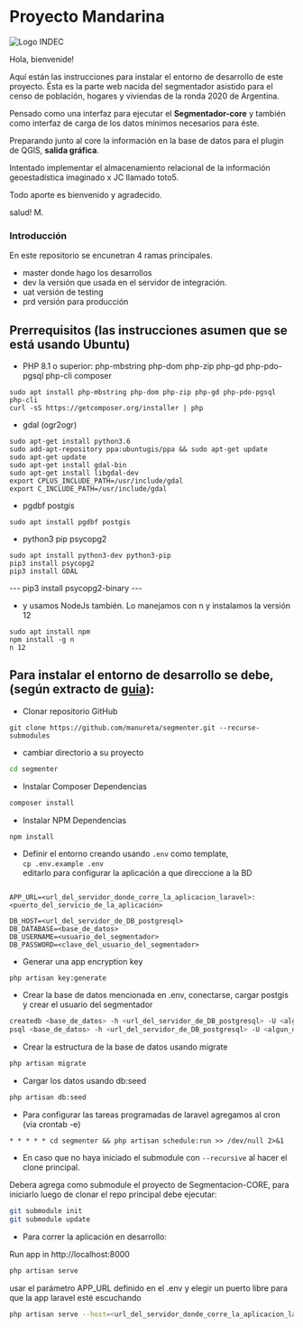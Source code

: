 # Proyecto Mandarina
![Logo INDEC][logo]

Hola, bienvenide!

Aquí están las instrucciones para instalar el entorno de desarrollo de este proyecto.
Ésta es la parte web nacida del segmentador asistido para el censo de población, hogares y viviendas de la ronda 2020 de Argentina.

Pensado como una interfaz para ejecutar el **Segmentador-core** y también como interfaz de carga de los datos mínimos necesarios para éste.

Preparando junto al core la información en la base de datos para el plugin de QGIS, **salida gráfica**.

Intentado implementar el almacenamiento relacional de la información geoestadística imaginado x JC llamado toto5.

Todo aporte es bienvenido y agradecido.

salud! M.

### Introducción
En este repositorio se encunetran 4 ramas principales.
- master  donde hago los desarrollos 
- dev     la versión que usada en el servidor de integración.
- uat     versión de testing
- prd     versión para producción

## Prerrequisitos (las instrucciones asumen que se está usando Ubuntu)
* PHP 8.1 o superior: php-mbstring php-dom php-zip php-gd php-pdo-pgsql php-cli composer
```
sudo apt install php-mbstring php-dom php-zip php-gd php-pdo-pgsql php-cli
curl -sS https://getcomposer.org/installer | php
```
* gdal (ogr2ogr)
```
sudo apt-get install python3.6
sudo add-apt-repository ppa:ubuntugis/ppa && sudo apt-get update
sudo apt-get update
sudo apt-get install gdal-bin
sudo apt-get install libgdal-dev
export CPLUS_INCLUDE_PATH=/usr/include/gdal
export C_INCLUDE_PATH=/usr/include/gdal
```
* pgdbf postgis
```
sudo apt install pgdbf postgis
```
* python3 pip psycopg2
```
sudo apt install python3-dev python3-pip
pip3 install psycopg2
pip3 install GDAL
```
--- pip3 install psycopg2-binary ---

* y usamos NodeJs también. Lo manejamos con n y instalamos la versión 12
```
sudo apt install npm
npm install -g n
n 12
```
## Para instalar el entorno de desarrollo se debe, (según extracto de [guia][1]):

- Clonar repositorio GitHub
```git
git clone https://github.com/manureta/segmenter.git --recurse-submodules 
```
- cambiar directorio a su proyecto
```bash
cd segmenter
```

- Instalar Composer Dependencias
```bash
composer install
```

- Instalar NPM Dependencias
```bash
npm install
```
- Definir el entorno creando usando `.env` como template,   
`cp .env.example .env`   
editarlo para configurar la aplicación a que direccione a la BD   

```

APP_URL=<url_del_servidor_donde_corre_la_aplicacion_laravel>:<puerto_del_servicio_de_la_aplicación>

DB_HOST=<url_del_servidor_de_DB_postgresql>
DB_DATABASE=<base_de_datos>
DB_USERNAME=<usuario_del_segmentador>
DB_PASSWORD=<clave_del_usuario_del_segmentador>
```


- Generar una app encryption key
```
php artisan key:generate
```

- Crear la base de datos mencionada en .env, conectarse, cargar postgis y crear el usuario del segmentador
```bash
createdb <base_de_datos> -h <url_del_servidor_de_DB_postgresql> -U <algun_db_admin>
psql <base_de_datos> -h <url_del_servidor_de_DB_postgresql> -U <algun_db_admin> -c 'create extension postgis;' 
```


- Crear la estructura de la base de datos usando migrate
```bash
php artisan migrate
```


- Cargar los datos usando db:seed
```bash
php artisan db:seed
```

- Para configurar las tareas programadas de laravel agregamos al cron (vía crontab -e)
```
* * * * * cd segmenter && php artisan schedule:run >> /dev/null 2>&1
```


- En caso que no haya iniciado el submodule con ```--recursive``` al hacer el clone principal.

Debera agrega como submodule el proyecto de Segmentacion-CORE, para iniciarlo luego de clonar el repo principal debe ejecutar:
```bash
git submodule init
git submodule update
```


- Para correr la aplicación en desarrollo: 

Run app in http://localhost:8000
```bash
php artisan serve
```
usar el parámetro APP_URL definido en el .env
y elegir un puerto libre para que la app laravel esté escuchando
```bash
php artisan serve --host=<url_del_servidor_donde_corre_la_aplicacion_laravel> --port=<puerto_del_servicio_de_la_aplicación>
```

[1]: https://devmarketer.io/learn/setup-laravel-project-cloned-github-com/
[logo]: https://www.indec.gob.ar/Images_WEBINDEC/Logo/Logo_Indec.png

